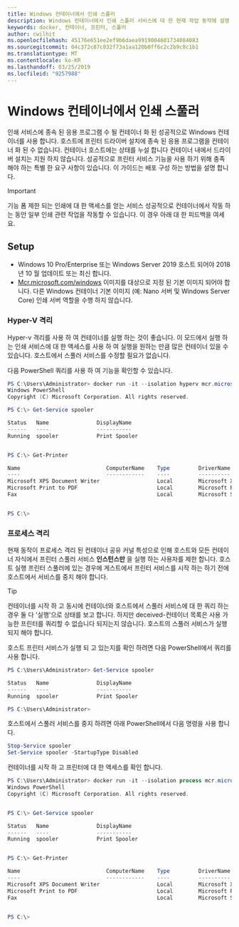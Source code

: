 ```yaml
---
title: Windows 컨테이너에서 인쇄 스풀러
description: Windows 컨테이너에서 인쇄 스풀러 서비스에 대 한 현재 작업 동작에 설명
keywords: docker, 컨테이너, 프린터, 스풀러
author: cwilhit
ms.openlocfilehash: 45176e651ee2ef9b6daea9919004601734084083
ms.sourcegitcommit: 04c372c87c832f73a1aa120b0ff6c2c2b9c8c1b1
ms.translationtype: MT
ms.contentlocale: ko-KR
ms.lasthandoff: 03/25/2019
ms.locfileid: "9257988"
---
```

# <a name="print-spooler-in-windows-containers"></a>Windows 컨테이너에서 인쇄 스풀러

인쇄 서비스에 종속 된 응용 프로그램 수 될 컨테이너 화 된 성공적으로 Windows 컨테이너를 사용 합니다. 호스트에 프린터 드라이버 설치에 종속 된 응용 프로그램을 컨테이너 화 된 수 없습니다. 컨테이너 호스트에는 상태를 누설 합니다 컨테이너 내에서 드라이버 설치는 지원 하지 않습니다. 성공적으로 프린터 서비스 기능을 사용 하기 위해 충족 해야 하는 특별 한 요구 사항이 있습니다. 이 가이드는 배포 구성 하는 방법을 설명 합니다.

> [!IMPORTANT]
> 기능 폼 제한 되는 인쇄에 대 한 액세스를 얻는 서비스 성공적으로 컨테이너에서 작동 하는 동안 일부 인쇄 관련 작업을 작동할 수 있습니다. 이 경우 아래 대 한 피드백을 여세요.

## <a name="setup"></a>Setup

* Windows 10 Pro/Enterprise 또는 Windows Server 2019 호스트 되어야 2018 년 10 월 업데이트 또는 최신 합니다.
* [Mcr.microsoft.com/windows](https://hub.docker.com/_/microsoft-windowsfamily-windows) 이미지를 대상으로 지정 된 기본 이미지 되어야 합니다. 다른 Windows 컨테이너 기본 이미지 (예: Nano 서버 및 Windows Server Core) 인쇄 서버 역할을 수행 하지 않습니다.

### <a name="hyper-v-isolation"></a>Hyper-V 격리

Hyper-v 격리를 사용 하 여 컨테이너를 실행 하는 것이 좋습니다. 이 모드에서 실행 하는 인쇄 서비스에 대 한 액세스를 사용 하 여 실행을 원하는 만큼 많은 컨테이너 있을 수 있습니다. 호스트에서 스풀러 서비스를 수정할 필요가 없습니다.

다음 PowerShell 쿼리를 사용 하 여 기능을 확인할 수 있습니다.

```PowerShell
PS C:\Users\Administrator> docker run -it --isolation hyperv mcr.microsoft.com/windows:1809 powershell.exe
Windows PowerShell
Copyright (C) Microsoft Corporation. All rights reserved.

PS C:\> Get-Service spooler

Status   Name               DisplayName
------   ----               -----------
Running  spooler            Print Spooler


PS C:\> Get-Printer

Name                           ComputerName    Type         DriverName                PortName        Shared   Published
----                           ------------    ----         ----------                --------        ------   --------
Microsoft XPS Document Writer                  Local        Microsoft XPS Document... PORTPROMPT:     False    False
Microsoft Print to PDF                         Local        Microsoft Print To PDF    PORTPROMPT:     False    False
Fax                                            Local        Microsoft Shared Fax D... SHRFAX:         False    False


PS C:\>
```

### <a name="process-isolation"></a>프로세스 격리

현재 동작이 프로세스 격리 된 컨테이너 공유 커널 특성으로 인해 호스트와 모든 컨테이너 자식에서 프린터 스풀러 서비스 **인스턴스만** 을 실행 하는 사용자를 제한 합니다. 호스트 실행 프린터 스풀러에 있는 경우에 게스트에서 프린터 서비스를 시작 하는 하기 전에 호스트에서 서비스를 중지 해야 합니다.

> [!TIP]
> 컨테이너를 시작 하 고 동시에 컨테이너와 호스트에서 스풀러 서비스에 대 한 쿼리 하는 경우 둘 다 '실행'으로 상태를 보고 합니다. 하지만 deceived-컨테이너 목록은 사용 가능한 프린터를 쿼리할 수 없습니다 되지는지 않습니다. 호스트의 스풀러 서비스가 실행 되지 해야 합니다. 

호스트 프린터 서비스가 실행 되 고 있는지를 확인 하려면 다음 PowerShell에서 쿼리를 사용 합니다.

```PowerShell
PS C:\Users\Administrator> Get-Service spooler

Status   Name               DisplayName
------   ----               -----------
Running  spooler            Print Spooler

PS C:\Users\Administrator>
```

호스트에서 스풀러 서비스를 중지 하려면 아래 PowerShell에서 다음 명령을 사용 합니다.

```PowerShell
Stop-Service spooler
Set-Service spooler -StartupType Disabled
```

컨테이너를 시작 하 고 프린터에 대 한 액세스를 확인 합니다.

```PowerShell
PS C:\Users\Administrator> docker run -it --isolation process mcr.microsoft.com/windows:1809 powershell.exe
Windows PowerShell
Copyright (C) Microsoft Corporation. All rights reserved.


PS C:\> Get-Service spooler

Status   Name               DisplayName
------   ----               -----------
Running  spooler            Print Spooler


PS C:\> Get-Printer

Name                           ComputerName    Type         DriverName                PortName        Shared   Published
----                           ------------    ----         ----------                --------        ------   --------
Microsoft XPS Document Writer                  Local        Microsoft XPS Document... PORTPROMPT:     False    False
Microsoft Print to PDF                         Local        Microsoft Print To PDF    PORTPROMPT:     False    False
Fax                                            Local        Microsoft Shared Fax D... SHRFAX:         False    False


PS C:\>
```